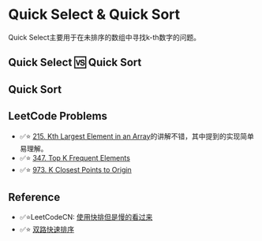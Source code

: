 # Quick Select & Quick Sort

Quick Select主要用于在未排序的数组中寻找k-th数字的问题。


## Quick Select 🆚 Quick Sort


## Quick Sort


## LeetCode Problems
* ✅⭐ [215. Kth Largest Element in an Array](https://leetcode.com/problems/kth-largest-element-in-an-array/description/)的讲解不错，其中提到的实现简单易理解。
* ✅⭐ [347. Top K Frequent Elements](https://leetcode.com/problems/top-k-frequent-elements/description/)
* ✅⭐ [973. K Closest Points to Origin](https://leetcode.com/problems/k-closest-points-to-origin/)



## Reference
* ✅⭐LeetCodeCN: [使用快排但是慢的看过来](https://leetcode.cn/problems/kth-largest-element-in-an-array/solutions/307351/shu-zu-zhong-de-di-kge-zui-da-yuan-su-by-leetcod-2/comments/2352693)
* ✅⭐ [双路快速排序](https://www.runoob.com/data-structures/2way-quick-sort.html#:~:text=%E5%8F%8C%E8%B7%AF%E5%BF%AB%E9%80%9F%E6%8E%92%E5%BA%8F%E7%AE%97%E6%B3%95,%E5%8F%B3%E8%BE%B9%EF%BC%8Cv%20%E4%BB%A3%E8%A1%A8%E6%A0%87%E5%AE%9A%E5%80%BC%E3%80%82)